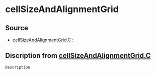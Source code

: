 # cellSizeAndAlignmentGrid

## Source

- [cellSizeAndAlignmentGrid.C](cellSizeAndAlignmentGrid.C) : 


## Discription from [cellSizeAndAlignmentGrid.C](cellSizeAndAlignmentGrid.C)

```
Description


```


